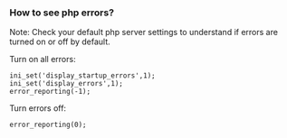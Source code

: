 

### How to see php errors?

Note: Check your default php server settings to understand if errors are turned on or off by default.

Turn on all errors:

```
ini_set('display_startup_errors',1);
ini_set('display_errors',1);
error_reporting(-1);
```

Turn errors off:

`error_reporting(0);`
